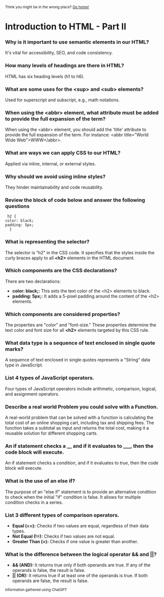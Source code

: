 <sub>Think you might be in the wrong place? [Go home!](../README.md)</sub>

# Introduction to HTML - Part II

### Why is it important to use semantic elements in our HTML?

It's vital for accessibility, SEO, and code consistency.

### How many levels of headings are there in HTML?

HTML has six heading levels (h1 to h6).

### What are some uses for the __\<sup>__ and __\<sub>__ elements?

Used for superscript and subscript, e.g., math notations.

### When using the __\<abbr>__ element, what attribute must be added to provide the full expansion of the term?

When using the \<abbr> element, you should add the 'title' attribute to provide the full expansion of the term. For instance: \<abbr title="World Wide Web">WWW\</abbr>.

### What are ways we can apply __CSS__ to our __HTML__?

Applied via inline, internal, or external styles.

### Why should we avoid using inline styles?

They hinder maintainability and code reusability.

### Review the block of code below and answer the following questions
 ```
  h2 {
 color: black;
 padding: 5px;
   }
```
### What is representing the selector?

The selector is "h2" in the CSS code. It specifies that the styles inside the curly braces apply to all __\<h2>__ elements in the HTML document.


### Which components are the CSS declarations?
There are two declarations:
* __color: black;:__ This sets the text color of the \<h2> elements to black.
* __padding: 5px;:__ It adds a 5-pixel padding around the content of the \<h2> elements.

### Which components are considered properties?

The properties are "color" and "font-size." These properties determine the text color and font size for all __\<h2>__ elements targeted by this CSS rule.

### What data type is a sequence of text enclosed in single quote marks?

A sequence of text enclosed in single quotes represents a "String" data type in JavaScript.

### List 4 types of JavaScript operators.

Four types of JavaScript operators include arithmetic, comparison, logical, and assignment operators.

### Describe a real world Problem you could solve with a Function.

A real-world problem that can be solved with a function is calculating the total cost of an online shopping cart, including tax and shipping fees. The function takes a subtotal as input and returns the total cost, making it a reusable solution for different shopping carts.

### An if statement checks a __ and if it evaluates to ___, then the code block will execute.

An if statement checks a _condition_, and if it evaluates to _true_, then the code block will execute.

### What is the use of an else if?

The purpose of an "else if" statement is to provide an alternative condition to check when the initial "if" condition is false. It allows for multiple condition checks in a series.

### List 3 different types of comparison operators.

* __Equal (==):__ Checks if two values are equal, regardless of their data types.
* __Not Equal (!=):__ Checks if two values are not equal.
* __Greater Than (>):__ Checks if one value is greater than another.

### What is the difference between the logical operator && and ||?

* __&& (AND):__ It returns true only if both operands are true. If any of the operands is false, the result is false.
* __\|| (OR):__ It returns true if at least one of the operands is true. If both operands are false, the result is false.

<sub>Information gathered using ChatGPT</sub>

